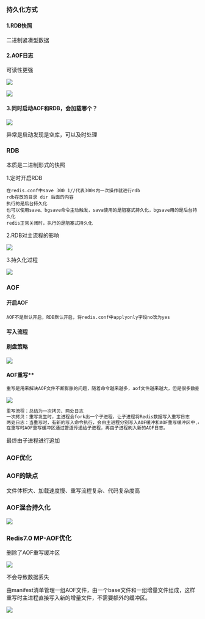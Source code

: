 ### 持久化方式

#### 1.RDB快照

二进制紧凑型数据

#### 2.AOF日志

可读性更强

![](D:\学习笔记\java\pictures\Snipaste_2023-12-26_19-25-11.png)

![](D:\学习笔记\java\pictures\Snipaste_2023-12-26_19-33-46.png)

#### 3.同时启动AOF和RDB，会加载哪个？

![](D:\学习笔记\java\pictures\Snipaste_2023-12-26_19-38-42.png)

异常是启动发现是空库，可以及时处理

### RDB

本质是二进制形式的快照

1.定时开启RDB

```
在redis.conf中save 300 1//代表300s内一次操作就进行rdb
rdb存放的目录 dir 后面的内容
执行的是后台持久化
也可以使用save、bgsave命令主动触发，sava使用的是阻塞式持久化，bgsave用的是后台持久化
redis正常关闭时，执行的是阻塞式持久化
```

2.RDB对主流程的影响

![](D:\学习笔记\java\pictures\Snipaste_2023-12-26_20-08-47.png)

3.持久化过程

![](D:\学习笔记\java\pictures\Snipaste_2023-12-26_20-03-19.png)

### AOF

#### 开启AOF

```
AOF不是默认开启，RDB默认开启，将redis.conf中applyonly字段no改为yes
```

#### 写入流程

#### 刷盘策略

![](D:\学习笔记\java\pictures\Snipaste_2023-12-27_17-57-48.png)

#### AOF重写**

```java
重写是用来解决AOF文件不断膨胀的问题，随着命令越来越多，aof文件越来越大，但是很多数据不是都有意义的，比如set a 3，后面又有set a 100，则前者就不需要记录了，重写就是通过当前状态，生成最新的AOF操作命令记录的过程。
```

![](D:\学习笔记\java\pictures\Snipaste_2023-12-27_18-34-31.png)

```java
重写流程：总结为一次拷贝、两处日志
一次拷贝：重写发生时，主进程会fork出一个子进程，让子进程将Redis数据写入重写日志
两处日志：当重写时，有新的写入命令执行，会由主进程分别写入AOF缓冲和AOF重写缓冲区中,AOF缓冲用于保证此时发生宕机，原来的AOF日志也是完整的，AOF重写缓冲用于保证新的AOF文件不会丢失新的写入操作。
在重写时AOF重写缓冲区通过管道传递给子进程，再由子进程刷入新的AOF日志。
```

最终由子进程进行追加

### AOF优化

### AOF的缺点

文件体积大、加载速度慢、重写流程复杂、代码复杂度高

### AOF混合持久化

![](D:\学习笔记\java\pictures\Snipaste_2023-12-27_18-42-46.png)

### Redis7.0 MP-AOF优化

删除了AOF重写缓冲区

![](D:\学习笔记\java\pictures\Snipaste_2023-12-27_18-36-39.png)

不会导致数据丢失

由manifest清单管理一组AOF文件，由一个base文件和一组增量文件组成，这样重写时主进程直接写入新的增量文件，不需要额外的缓冲区。

![](D:\学习笔记\java\pictures\Snipaste_2023-12-27_18-39-30.png)